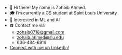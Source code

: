 * 👋 Hi there! My name is Zohaib Ahmed.
*  🎓 I’m currently a CS student at Saint Louis University
* 🤖 Interested in ML and AI
* ☎️ Contact me via
	* zohaib0718@gmail.com
	* zohaib.ahmed@slu.edu
	* 636-484-6916
* [Connect with me on LinkedIn!](https://www.linkedin.com/in/zohaibazherahmed/)
